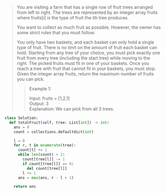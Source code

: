 >You are visiting a farm that has a single row of fruit trees arranged from left to right. The trees are represented by an integer array fruits where fruits[i] is the type of fruit the ith tree produces.
>
>You want to collect as much fruit as possible. However, the owner has some strict rules that you must follow:
>
>You only have two baskets, and each basket can only hold a single type of fruit. There is no limit on the amount of fruit each basket can hold.
>Starting from any tree of your choice, you must pick exactly one fruit from every tree (including the start tree) while moving to the right. The picked fruits must fit in one of your baskets.
>Once you reach a tree with fruit that cannot fit in your baskets, you must stop.
>Given the integer array fruits, return the maximum number of fruits you can pick.
>
>>Example 1:  
>>
>>Input: fruits = [1,2,1]  
>>Output: 3  
>>Explanation: We can pick from all 3 trees.  

```python
class Solution:
  def totalFruit(self, tree: List[int]) -> int:
    ans = 0
    count = collections.defaultdict(int)

    l = 0
    for r, t in enumerate(tree):
      count[t] += 1
      while len(count) > 2:
        count[tree[l]] -= 1
        if count[tree[l]] == 0:
          del count[tree[l]]
        l += 1
      ans = max(ans, r - l + 1)

    return ans
```    
